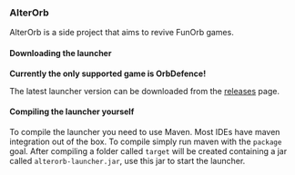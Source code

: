### AlterOrb

AlterOrb is a side project that aims to revive FunOrb games. 

#### Downloading the launcher

**Currently the only supported game is OrbDefence!**

The latest launcher version can be downloaded from the [releases](https://github.com/HexRealm/alterorb-launcher/releases) page.

#### Compiling the launcher yourself

To compile the launcher you need to use Maven. Most IDEs have maven integration out of the box. 
To compile simply run maven with the `package` goal. After compiling a folder called `target` will be created containing a jar called `alterorb-launcher.jar`, use this jar to start the launcher. 